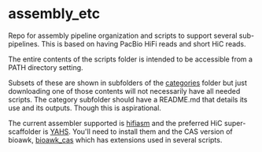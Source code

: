 # assembly_etc

Repo for assembly pipeline organization and scripts to support several sub-pipelines.
This is based on having PacBio HiFi reads and short HiC reads.

The entire contents of the scripts folder is intended to be accessible from a PATH directory setting.

Subsets of these are shown in subfolders of the [categories](categories) folder but just downloading one of those contents
will not necessarily have all needed scripts.
The category subfolder should have a README.md that details its use and its outputs. Though this is aspirational.

The current assembler supported is [hifiasm](https://github.com/chhylp123/hifiasm)
and the preferred HiC super-scaffolder is [YAHS](https://github.com/c-zhou/yahs).
You'll need to install them and the CAS version of bioawk,
[bioawk_cas](https://github.com/calacademy-research/bioawk.CAS) which has extensions used in several scripts.

